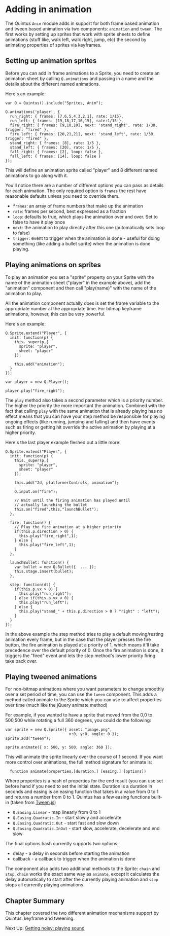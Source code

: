# Adding in animation

The Quintus `Anim` module adds in support for both frame based animation and tween based animation via two components: `animation` and `tween`. The first works by setting up sprites that work with sprite sheets to define animations (stuff like, walk left, walk right, jump, etc) the second by animating properties of sprites via keyframes.

## Setting up animation sprites

Before you can add in frame animations to a Sprite, you need to create an animation sheet by calling `Q.animations` and passing in a name and the details about the different named animations.

Here's an example:

    var Q = Quintus().include("Sprites, Anim");
    
    Q.animations('player', {
      run_right: { frames: [7,6,5,4,3,2,1], rate: 1/15}, 
      run_left: { frames: [19,18,17,16,15], rate:1/15 },
      fire_right: { frames: [9,10,10], next: 'stand_right', rate: 1/30, trigger: "fired" },
      fire_left: { frames: [20,21,21], next: 'stand_left', rate: 1/30, trigger: "fired" },
      stand_right: { frames: [8], rate: 1/5 },
      stand_left: { frames: [20], rate: 1/5 },
      fall_right: { frames: [2], loop: false },
      fall_left: { frames: [14], loop: false }
    });

This will define an animation sprite called "player" and 8 different named animations to go along with it.

You'll notice there are a number of different options you can pass as details for each animation. The only required option is `frames` the rest have reasonable defaults unless you need to override them.

* `frames`: an array of frame numbers that make up the animation   
* `rate`: frames per second, best expressed as a fraction
* `loop`: defaults to true, which plays the animation over and over. Set to false to have it play once
* `next`: the animation to play directly after this one (automatically sets loop to false)
* `trigger`: event to trigger when the animation is done - useful for doing something (like adding a bullet sprite) when the animation is done playing.

## Playing animations on sprites

To play an animation you set a "sprite" property on your Sprite with the name of the animation sheet ("player" in the example above), add the "animation" component and then call "play(name)" with the name of the animation to play.

All the animation component actually does is set the frame variable to the appropriate number at the appropriate time. For bitmap keyframe animations, however, this can be very powerful.

Here's an example:

    Q.Sprite.extend("Player", {
      init: function(p) {
        this._super(p,{
          sprite: "player",
          sheet: "player"
        });
        
        this.add("animation");
      }
    });
    
    var player = new Q.Player();
    
    player.play("fire_right");
    
The `play` method also takes a second parameter which is a priority number. The higher the priority the more important the animation. Combined with the fact that calling `play` with the same animation that is already playing has no effect means that you can have your step method be responsible for playing ongoing effects (like running, jumping and falling) and then have events such as firing or getting hit override the active animation by playing at a higher priority.

Here's the last player example fleshed out a little more:


    Q.Sprite.extend("Player", {
      init: function(p) {
        this._super(p,{
          sprite: "player",
          sheet: "player"
        });
        
        this.add("2d, platformerControls, animation");
        
        Q.input.on("fire");
        
        // Wait until the firing animation has played until
        // actually launching the bullet
        this.on("fired",this,"launchBullet");
      },
      
      fire: function() {
        // Play the fire animation at a higher priority
        if(this.p.direction > 0) {
          this.play("fire_right",1);
        } else {
          this.play("fire_left",1);
        }
      },
      
      launchBullet: function() {
        var bullet = new Q.Bullet({  ... });
        this.stage.insert(bullet);
      },
      
      step: function(dt) {
        if(this.p.vx > 0) {
          this.play("run_right");
        } else if(this.p.vx < 0) {
          this.play("run_left");
        } else {
          this.play("stand_" + this.p.direction > 0 ? "right" : "left");
        }
      }
    });
    
    
In the above example the step method tries to play a default moving/resting animation every frame, but in the case that the player presses the fire button, the fire animation is played at a priority of 1, which means it'll take precedence over the default priority of 0. Once the fire animation is done, it triggers the "fired" event and lets the step method's lower priority firing take back over.

## Playing tweened animations

For non-bitmap animations where you want parameters to change smoothly over a set period of time, you can use the `tween` component. This adds a method called animate to the Sprite which you can use to affect properties over time (much like the jQuery animate method)

For example, if you wanted to have a sprite that moved from the 0,0 to 500,500 while rotating a full 360 degrees, you could do the following:

    var sprite = new Q.Sprite({ asset: "image.png",
                                x:0, y:0, angle: 0 });
    sprite.add("tween");
    
    sprite.animate({ x: 500, y: 500, angle: 360 });
    
This will animate the sprite linearly over the course of 1 second. If you want more control over animations, the full method signature for animate is:

      function animate(properties,[duration,] [easing,] [options])
      
Where properties is a hash of properties for the end result (you can use set before hand if you need to set the initial state. Duration is a duration in seconds and easing is an easing function that takes in a value from 0 to 1 and returns a number from 0 to 1. Quintus has a few easing functions built-in (taken from [Tween.js](https://github.com/sole/tween.js/))

* `Q.Easing.Linear` - map linearly from 0 to 1
* `Q.Easing.Quadratic.In` - start slowly and accelerate
* `Q.Easing.Quadratic.Out` - start fast and slow down
* `Q.Easing.Quadratic.InOut` - start slow, accelerate, decelerate and end slow

The final options hash currently supports two options:

* delay - a delay in seconds before starting the animation
* callback - a callback to trigger when the animation is done

The component also adds two additional methods to the Sprite: `chain` and `stop`. `chain` works the exact same way as `animate`, except it calculates the delay automatically to start after the currently playing animation and `stop` stops all currently playing animations

## Chapter Summary

This chapter covered the two different animation mechanisms support by Quintus: keyframe and tweening.


Next Up: [Getting noisy: playing sound](sound.md)

